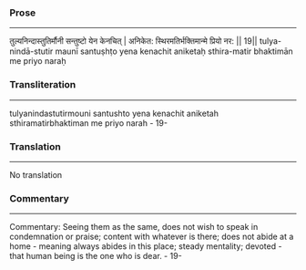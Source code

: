 ### Prose 
 --- 
तुल्यनिन्दास्तुतिर्मौनी सन्तुष्टो येन केनचित् |
अनिकेत: स्थिरमतिर्भक्तिमान्मे प्रियो नर: || 19||
tulya-nindā-stutir maunī santuṣhṭo yena kenachit
aniketaḥ sthira-matir bhaktimān me priyo naraḥ

### Transliteration 
 --- 
tulyanindastutirmouni santushto yena kenachit aniketah sthiramatirbhaktiman me priyo narah - 19-

### Translation 
 --- 
No translation

### Commentary 
 --- 
Commentary: Seeing them as the same, does not wish to speak in condemnation or praise; content with whatever is there; does not abide at a home - meaning always abides in this place; steady mentality; devoted - that human being is the one who is dear. - 19-